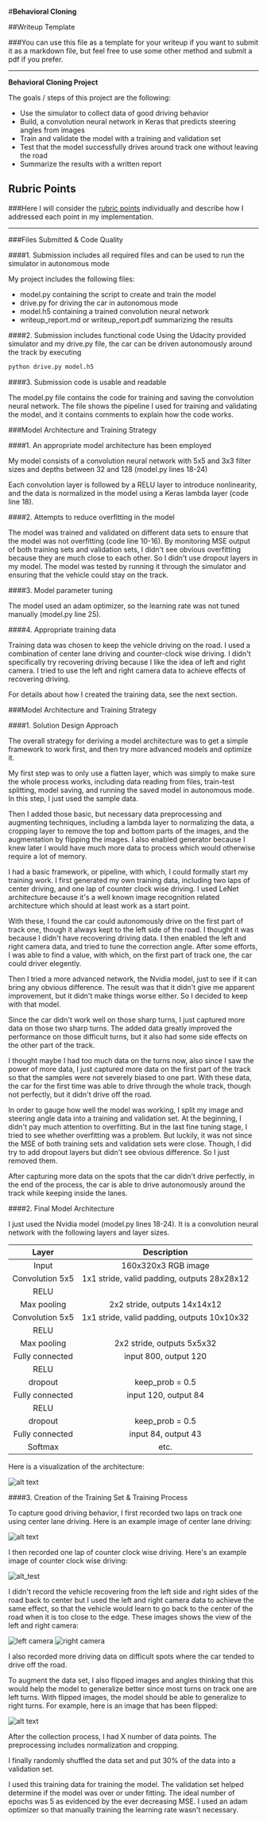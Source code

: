 #**Behavioral Cloning** 

##Writeup Template

###You can use this file as a template for your writeup if you want to submit it as a markdown file, but feel free to use some other method and submit a pdf if you prefer.

---

**Behavioral Cloning Project**

The goals / steps of this project are the following:
* Use the simulator to collect data of good driving behavior
* Build, a convolution neural network in Keras that predicts steering angles from images
* Train and validate the model with a training and validation set
* Test that the model successfully drives around track one without leaving the road
* Summarize the results with a written report


[//]: # (Image References)

[image1]: ./examples/placeholder.png "Model Visualization"
[image2]: ./examples/placeholder.png "Grayscaling"
[image3]: ./examples/placeholder_small.png "Recovery Image"
[image4]: ./examples/placeholder_small.png "Recovery Image"
[image5]: ./examples/placeholder_small.png "Recovery Image"
[image6]: ./examples/placeholder_small.png "Normal Image"
[image7]: ./examples/placeholder_small.png "Flipped Image"

## Rubric Points
###Here I will consider the [rubric points](https://review.udacity.com/#!/rubrics/432/view) individually and describe how I addressed each point in my implementation.  

---
###Files Submitted & Code Quality

####1. Submission includes all required files and can be used to run the simulator in autonomous mode

My project includes the following files:
* model.py containing the script to create and train the model
* drive.py for driving the car in autonomous mode
* model.h5 containing a trained convolution neural network 
* writeup_report.md or writeup_report.pdf summarizing the results

####2. Submission includes functional code
Using the Udacity provided simulator and my drive.py file, the car can be driven autonomously around the track by executing 
```sh
python drive.py model.h5
```

####3. Submission code is usable and readable

The model.py file contains the code for training and saving the convolution neural network. The file shows the pipeline I used for training and validating the model, and it contains comments to explain how the code works.

###Model Architecture and Training Strategy

####1. An appropriate model architecture has been employed

My model consists of a convolution neural network with 5x5 and 3x3 filter sizes and depths between 32 and 128 (model.py lines 18-24) 

Each convolution layer is followed by a RELU layer to introduce nonlinearity, and the data is normalized in the model using a Keras lambda layer (code line 18). 

####2. Attempts to reduce overfitting in the model

The model was trained and validated on different data sets to ensure that the model was not overfitting (code line 10-16). By monitoring MSE output of both training sets and validation sets, I didn't see obvious overfitting because they are much close to each other. So I didn't use dropout layers in my model. The model was tested by running it through the simulator and ensuring that the vehicle could stay on the track.

####3. Model parameter tuning

The model used an adam optimizer, so the learning rate was not tuned manually (model.py line 25).

####4. Appropriate training data

Training data was chosen to keep the vehicle driving on the road. I used a combination of center lane driving and counter-clock wise driving. I didn't specifically try recovering driving because I like the idea of left and right camera. I tried to use the left and right camera data to achieve effects of recovering driving.

For details about how I created the training data, see the next section. 

###Model Architecture and Training Strategy

####1. Solution Design Approach

The overall strategy for deriving a model architecture was to get a simple framework to work first, and then try more advanced models and optimize it.

My first step was to only use a flatten layer, which was simply to make sure the whole process works, including data reading from files, train-test splitting, model saving, and running the saved model in autonomous mode. In this step, I just used the sample data.

Then I added those basic, but necessary data preprocessing and augmenting techniques, including a lambda layer to normalizing the data, a cropping layer to remove the top and bottom parts of the images, and the augmentation by flipping the images. I also enabled generator because I knew later I would have much more data to process which would otherwise require a lot of memory.

I had a basic framework, or pipeline, with which, I could formally start my training work. I first generated my own training data, including two laps of center driving, and one lap of counter clock wise driving. I used LeNet architecture because it's a well known image recognition related architecture which should at least work as a start point. 

With these, I found the car could autonomously drive on the first part of track one, though it always kept to the left side of the road. I thought it was because I didn't have recovering driving data. I then enabled the left and right camera data, and tried to tune the correction angle. After some efforts, I was able to find a value, with which, on the first part of track one, the car could driver elegently.

Then I tried a more advanced network, the Nvidia model, just to see if it can bring any obvious difference. The result was that it didn't give me apparent improvement, but it didn't make things worse either. So I decided to keep with that model.

Since the car didn't work well on those sharp turns, I just captured more data on those two sharp turns. The added data greatly improved the performance on those difficult turns, but it also had some side effects on the other part of the track.

I thought maybe I had too much data on the turns now, also since I saw the power of more data, I just captured more data on the first part of the track so that the samples were not severely biased to one part. With these data, the car for the first time was able to drive through the whole track, though not perfectly, but it didn't drive off the road.

In order to gauge how well the model was working, I split my image and steering angle data into a training and validation set. At the beginning, I didn't pay much attention to overfitting. But in the last fine tuning stage, I tried to see whether overfitting was a problem. But luckily, it was not since the MSE of both training sets and validation sets were close. Though, I did try to add dropout layers but didn't see obvious difference. So I just removed them.

After capturing more data on the spots that the car didn't drive perfectly, in the end of the process, the car is able to drive autonomously around the track while keeping inside the lanes.

####2. Final Model Architecture

I just used the Nvidia model (model.py lines 18-24). It is a convolution neural network with the following layers and layer sizes.

| Layer         		|     Description	        					| 
|:---------------------:|:---------------------------------------------:| 
| Input         		| 160x320x3 RGB image   							| 
| Convolution 5x5     	| 1x1 stride, valid padding, outputs 28x28x12 	|
| RELU					|												|
| Max pooling	      	| 2x2 stride,  outputs 14x14x12 				|
| Convolution 5x5	    | 1x1 stride, valid padding, outputs 10x10x32			|
| RELU					|												|
| Max pooling	      	| 2x2 stride,  outputs 5x5x32 				|
| Fully connected		| input 800, output 120        									|
| RELU					|												|
| dropout					|			keep_prob = 0.5									|
| Fully connected		| input 120, output 84        									|
| RELU					|												|
| dropout					|			keep_prob = 0.5									|
| Fully connected		| input 84, output 43        									|
| Softmax				| etc.        									|

Here is a visualization of the architecture:

![alt text][image1]

####3. Creation of the Training Set & Training Process

To capture good driving behavior, I first recorded two laps on track one using center lane driving. Here is an example image of center lane driving:

![alt text][image2]

I then recorded one lap of counter clock wise driving. Here's an example image of counter clock wise driving:

![alt_test][image2]

I didn't record the vehicle recovering from the left side and right sides of the road back to center but I used the left and right camera data to achieve the same effect, so that the vehicle would learn to go back to the center of the road when it is too close to the edge. These images shows the view of the left and right camera:

![left camera][image3]
![right camera][image4]

I also recorded more driving data on difficult spots where the car tended to drive off the road.

To augment the data set, I also flipped images and angles thinking that this would help the model to generalize better since most turns on track one are left turns. With flipped images, the model should be able to generalize to right turns. For example, here is an image that has been flipped:

![alt text][image6]

After the collection process, I had X number of data points. The preprocessing includes normalization and cropping.


I finally randomly shuffled the data set and put 30% of the data into a validation set. 

I used this training data for training the model. The validation set helped determine if the model was over or under fitting. The ideal number of epochs was 5 as evidenced by the ever decreasing MSE. I used an adam optimizer so that manually training the learning rate wasn't necessary.
